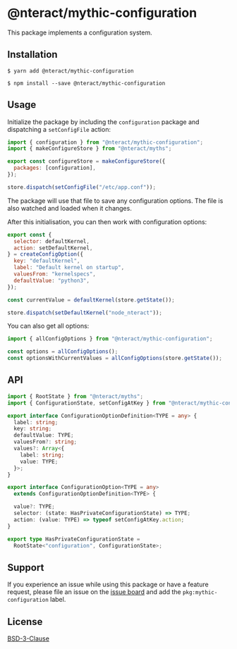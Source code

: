 # @nteract/mythic-configuration

This package implements a configuration system.

## Installation

```
$ yarn add @nteract/mythic-configuration
```

```
$ npm install --save @nteract/mythic-configuration
```

## Usage

Initialize the package by including the `configuration` package and dispatching a `setConfigFile` action:

```javascript
import { configuration } from "@nteract/mythic-configuration";
import { makeConfigureStore } from "@nteract/myths";

export const configureStore = makeConfigureStore({
  packages: [configuration],
});

store.dispatch(setConfigFile("/etc/app.conf"));
```

The package will use that file to save any configuration options. The file is also watched and loaded when it changes.

After this initialisation, you can then work with configuration options:

```javascript
export const {
  selector: defaultKernel,
  action: setDefaultKernel,
} = createConfigOption({
  key: "defaultKernel",
  label: "Default kernel on startup",
  valuesFrom: "kernelspecs",
  defaultValue: "python3",
});

const currentValue = defaultKernel(store.getState());

store.dispatch(setDefaultKernel("node_nteract"));
```

You can also get all options:
```javascript
import { allConfigOptions } from "@nteract/mythic-configuration";

const options = allConfigOptions();
const optionsWithCurrentValues = allConfigOptions(store.getState());
```

## API

```typescript
import { RootState } from "@nteract/myths";
import { ConfigurationState, setConfigAtKey } from "@nteract/mythic-configuration";

export interface ConfigurationOptionDefinition<TYPE = any> {
  label: string;
  key: string;
  defaultValue: TYPE;
  valuesFrom?: string;
  values?: Array<{
    label: string;
    value: TYPE;
  }>;
}

export interface ConfigurationOption<TYPE = any>
  extends ConfigurationOptionDefinition<TYPE> {

  value?: TYPE;
  selector: (state: HasPrivateConfigurationState) => TYPE;
  action: (value: TYPE) => typeof setConfigAtKey.action;
}

export type HasPrivateConfigurationState =
  RootState<"configuration", ConfigurationState>;
```

## Support

If you experience an issue while using this package or have a feature request, please file an issue on the [issue board](https://github.com/nteract/nteract/issues/new/choose) and add the `pkg:mythic-configuration` label.

## License

[BSD-3-Clause](https://choosealicense.com/licenses/bsd-3-clause/)
